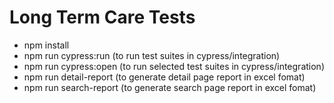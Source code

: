 # Long Term Care Tests


- npm install
- npm run cypress:run (to run test suites in cypress/integration)
- npm run cypress:open (to run selected test suites in cypress/integration)
- npm run detail-report (to generate detail page report in excel fomat)
- npm run search-report (to generate search page report in excel fomat)
